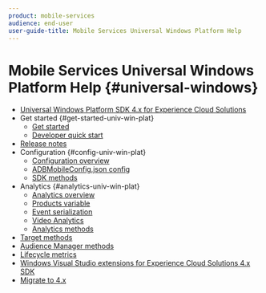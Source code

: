 ```yaml
---
product: mobile-services
audience: end-user
user-guide-title: Mobile Services Universal Windows Platform Help
---
```


# Mobile Services Universal Windows Platform Help {#universal-windows}

+ [Universal Windows Platform SDK 4.x for Experience Cloud Solutions](overview.md)
+ Get started {#get-started-univ-win-plat}
  + [Get started](c-getting-started/c-getting-started.md)
  + [Developer quick start](c-getting-started/dev-qs.md)
+ [Release notes](release-notes.md)
+ Configuration {#config-univ-win-plat}
  + [Configuration overview](c-configuration/c-configuration.md)
  + [ADBMobileConfig.json config](c-configuration/c.json.md)
  + [SDK methods](c-configuration/methods.md)
+ Analytics {#analytics-univ-win-plat}
  + [Analytics overview](analytics/analytics.md)
  + [Products variable](analytics/products.md)
  + [Event serialization](analytics/event-serialization.md)
  + [Video Analytics](analytics/video-qs.md)
  + [Analytics methods](analytics/analytics-methods.md)
+ [Target methods](target/target-methods.md)
+ [Audience Manager methods](audiencemgmt/audience-manager-methods.md)
+ [Lifecycle metrics](metrics.md)
+ [Windows Visual Studio extensions for Experience Cloud Solutions 4.x SDK](extensions/win-vse-4x.md)
+ [Migrate to 4.x](migration-v3.md)

